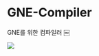 # GNE-Compiler

GNE를 위한 컴파일러
￼

<a href="https://github.com/ComputerPark/GNE-Compiler/blob/master/LICENSE" alt="LICENSE: WTFPL">
        <img src="https://img.shields.io/badge/LICENSE-WTFPL-red.svg" /></a>
